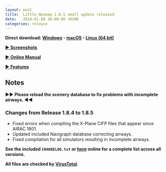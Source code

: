 ```yaml
---
layout: post
title:  Little Navmap 1.8.5 small update released
date:   2018-01-08 10:00:00 +0100
categories: release
---
```


**Direct download:
[Windows](https://github.com/albar965/littlenavmap/releases/download/v1.8.5/LittleNavmap-win-1.8.5.zip) -
[macOS](https://github.com/albar965/littlenavmap/releases/download/v1.8.5/LittleNavmap-macOS-1.8.5.zip) -
[Linux \(64 bit\)](https://github.com/albar965/littlenavmap/releases/download/v1.8.5/LittleNavmap-linux-1.8.5.tar.gz)**

[**► Screenshots**](/littlenavmapscreens.html)

[**► Online Manual**](https://albar965.gitbooks.io/little-navmap-user-manual/content/v/release/1.8/en/)

[**► Features**](/littlenavmap.html)

## Notes

**►► Please reload the scenery database to fix problems with incomplete airways. ◄◄**

### Changes from Release 1.8.4 to 1.8.5

* Fixed errors when compiling the X-Plane CIFP files that appear since AIRAC 1801.
* Updated included Navigraph database correcting airways.
* Fixed compilation for all simulators resulting in incomplete airways.

**See the included `CHANGELOG.txt` or [here](https://github.com/albar965/littlenavmap/blob/release/1.8/CHANGELOG.txt) online for a complete list across all versions.**

**All files are checked by [VirusTotal](https://www.virustotal.com).**

